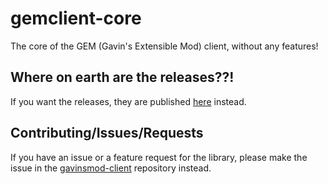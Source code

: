 # gemclient-core
The core of the GEM (Gavin's Extensible Mod) client, without any features!

## Where on earth are the releases??!
If you want the releases, they are published [here](https://github.com/gavinsmod/gavinsmod-client) instead. 

## Contributing/Issues/Requests
If you have an issue or a feature request for the library, please make the issue in the [gavinsmod-client](https://github.com/gavinsmod/gavinsmod-client) 
repository instead. 
